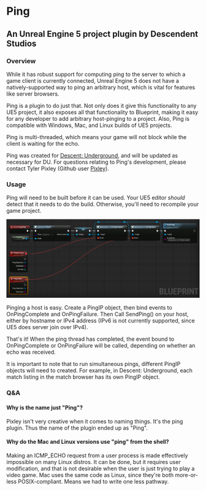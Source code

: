# Ping

## An Unreal Engine 5 project plugin by Descendent Studios

### Overview

While it has robust support for computing ping to the server to which a game client is currently connected, Unreal Engine 5 does not have a natively-supported way to ping an arbitrary host, which is vital for features like server browsers.

Ping is a plugin to do just that.  Not only does it give this functionality to any UE5 project, it also exposes all that functionality to Blueprint, making it easy for any developer to add arbitrary host-pinging to a project.  Also, Ping is compatible with Windows, Mac, and Linux builds of UE5 projects.

Ping is multi-threaded, which means your game will not block while the client is waiting for the echo.

Ping was created for [Descent: Underground](https://descendentstudios.com), and will be updated as necessary for DU.  For questions relating to Ping's development, please contact Tyler Pixley (Github user [Pixley](https://github.com/pixley)).

### Usage

Ping will need to be built before it can be used.  Your UE5 editor *should* detect that it needs to do the build.  Otherwise, you'll need to recompile your game project.

![Example Blueprint](Example.png)

Pinging a host is easy.  Create a PingIP object, then bind events to OnPingComplete and OnPingFailure.  Then Call SendPing() on your host, either by hostname or IPv4 address (IPv6 is not currently supported, since UE5 does server join over IPv4).

That's it!  When the ping thread has completed, the event bound to OnPingComplete or OnPingFailure will be called, depending on whether an echo was received.

It is important to note that to run simultaneous pings, different PingIP objects will need to created.  For example, in Descent: Underground, each match listing in the match browser has its own PingIP object.

### Q&A

#### Why is the name just "Ping"?

Pixley isn't very creative when it comes to naming things.  It's the ping plugin.  Thus the name of the plugin ended up as "Ping".

#### Why do the Mac and Linux versions use "ping" from the shell?

Making an ICMP_ECHO request from a user process is made effectively impossible on many Linux distros.  It can be done, but it requires user modification, and that is not desirable when the user is just trying to play a video game.  Mac uses the same code as Linux, since they're both more-or-less POSIX-compliant.  Means we had to write one less pathway.